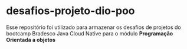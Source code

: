 # desafios-projeto-dio-poo
Esse repositório foi utilizado para armazenar os desafios de projetos do bootcamp Bradesco Java Cloud Native para o módulo **Programação Orientada a objetos**
